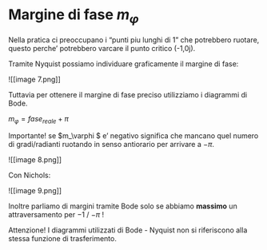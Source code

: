 # Margine di fase $m_\varphi$﻿

Nella pratica ci preoccupano i “punti piu lunghi di 1” che potrebbero ruotare, questo perche’ potrebbero varcare il punto critico (-1,0j).

Tramite Nyquist possiamo individuare graficamente il margine di fase:  
  

![[image 7.png]]

Tuttavia per ottenere il margine di fase preciso utilizziamo i diagrammi di Bode.

$m_\varphi = fase_{reale}+\pi$﻿

Importante! se $m_\varphi $﻿ e’ negativo significa che mancano quel numero di gradi/radianti ruotando in senso antiorario per arrivare a $-\pi$﻿.

![[image 8.png]]

Con Nichols:

![[image 9.png]]

Inoltre parliamo di margini tramite Bode solo se abbiamo **massimo** un attraversamento per $-1$﻿ / $-\pi$﻿ !

  

Attenzione! I diagrammi utilizzati di Bode - Nyquist non si riferiscono alla stessa funzione di trasferimento.
